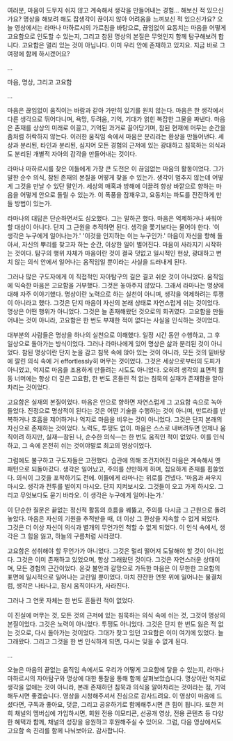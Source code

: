 여러분, 마음이 도무지 쉬지 않고 계속해서 생각을 만들어내는 경험... 해보신 적 있으신가요?
명상을 해보려 해도 잡생각이 끊이지 않아 어려움을 느껴보신 적 있으신가요?
오늘 영상에서는 라마나 마하르시의 가르침을 바탕으로, 끊임없이 요동치는 마음을 어떻게 고요함으로 인도할 수 있는지, 그리고 참된 명상의 본질은 무엇인지 함께 탐구해보려 합니다.
고요함은 멀리 있는 것이 아닙니다. 이미 우리 안에 존재하고 있지요. 지금 바로 그 여정에 함께 하시겠어요?

...

마음, 명상, 그리고 고요함

...

마음은 끊임없이 움직이는 바람과 같아 가만히 있기를 원치 않는다. 마음은 한 생각에서 다른 생각으로 뛰어다니며, 욕망, 두려움, 기억, 기대가 얽힌 복잡한 그물을 짜낸다. 마음은 존재를 상상의 미래로 이끌고, 기억된 과거로 끌어당기며, 참된 현재에 머무는 순간을 좀처럼 허락하지 않는다. 이러한 움직임 속에서 마음은 분리라는 환상을 만들어낸다. 세상과 분리된, 타인과 분리된, 심지어 모든 경험의 근저에 있는 광대하고 침묵하는 의식과도 분리된 개별적 자아의 감각을 만들어내는 것이다.

라마나 마하르시를 찾은 이들에게 가장 큰 도전은 이 끊임없는 마음의 활동이었다. 그가 말한 순수 의식, 참된 존재의 본질을 어떻게 찾을 수 있는가. 생각이 멈추지 않는데 어떻게 그것을 만날 수 있단 말인가. 세상의 매혹과 방해에 이끌려 항상 바깥으로 향하는 마음을 어떻게 안으로 돌릴 수 있는가. 이 폭풍을 잠재우고, 요동치는 파도를 잔잔하게 만들 방법이 있는가.

라마나의 대답은 단순하면서도 심오했다. 그는 말하곤 했다. 마음은 억제하거나 싸워야 할 대상이 아니다. 단지 그 근원을 추적하면 된다. 생각을 쫓기보다는 물어야 한다. '이 생각은 누구에게 일어나는가.' '이것을 인지하는 이는 누구인가.' 마음이 자신을 향해 돌아서, 자신의 뿌리를 찾고자 하는 순간, 이상한 일이 벌어진다. 마음이 사라지기 시작하는 것이다. 탐구의 행위 자체가 마음이란 것이 결국 덧없고 일시적인 현상, 광대하고 변치 않는 의식 안에서 일어나는 움직임일 뿐이라는 사실을 드러내게 된다.

그러나 많은 구도자에게 이 직접적인 자아탐구의 길은 결코 쉬운 것이 아니었다. 움직임에 익숙한 마음은 고요함을 거부했다. 그것은 놓아주지 않았다. 그래서 라마나는 명상에 대해 자주 이야기했다. 명상이란 노력으로 하는 실천이 아니며, 생각을 억제하려는 투쟁이 아니라고 했다. 그것은 단지 마음이 자신의 본래 상태로 자연스럽게 쉬는 것이었다. 명상은 어떤 행위가 아니었다. 그것은 늘 존재해왔던 것으로의 회귀였다. 고요함을 만들어내는 것이 아니라, 고요함은 한 번도 부재한 적이 없다는 사실을 인식하는 것이었다.

대부분의 사람들은 명상을 하나의 실천으로 이해했다. 일정 시간 동안 수행하고, 그 후 일상으로 돌아가는 방식이었다. 그러나 라마나에게 있어 명상은 삶과 분리된 것이 아니었다. 참된 명상이란 단지 눈을 감고 침묵 속에 앉아 있는 것이 아니라, 모든 것의 밑바탕에 깔린 의식 속에 거 effortlessly히 머무는 것이었다. 그것은 세상으로부터의 도피가 아니었고, 억지로 마음을 조용하게 만들려는 시도도 아니었다. 오히려 생각의 표면적 활동 너머에는 항상 더 깊은 고요함, 한 번도 흔들린 적 없는 침묵의 실재가 존재함을 알아차리는 것이었다.

고요함은 실재의 본질이었다. 마음은 안으로 향하면 자연스럽게 그 고요함 속으로 녹아들었다. 진정으로 명상적이 된다는 것은 어떤 기술을 수행하는 것이 아니며, 만트라를 반복하거나 호흡을 제어하거나 억지로 마음을 비우는 것이 아니었다. 그것은 단지 본래의 자신으로 존재하는 것이었다. 노력도, 투쟁도 없이. 마음은 스스로 내버려두면 언제나 움직이려 하지만, 실재—참된 나, 순수한 의식—는 한 번도 움직인 적이 없었다. 이를 인식하고, 그 속에 온전히 쉬는 것이야말로 최고의 명상이었다.

그럼에도 불구하고 구도자들은 고전했다. 습관에 의해 조건지어진 마음은 계속해서 옛 패턴으로 되돌아갔다. 생각은 일어났고, 주의를 산만하게 하며, 집요하게 존재를 휩쓸었다. 의식이 그것을 포착하기도 전에. 이들에게 라마나는 위로를 건넸다. '마음과 싸우지 마시오. 생각과 전투를 벌이지 마시오. 단지 지켜보시오. 그것들이 오고 가게 하시오. 그리고 무엇보다도 묻기 바라오. 이 생각은 누구에게 일어나는가.'

이 단순한 질문은 끝없는 정신적 활동의 흐름을 꿰뚫고, 주의를 다시금 그 근원으로 돌려놓았다. 마음은 자신의 기원을 추적받을 때, 더 이상 그 환상을 지속할 수 없게 되었다. 그것은 더 이상 자신이 의식과 별개의 무언가인 척할 수 없게 되었다. 이 인식 속에서, 생각은 그 힘을 잃고, 하늘의 구름처럼 사라졌다.

고요함은 성취해야 할 무언가가 아니었다. 그것은 멀리 떨어져 도달해야 할 것이 아니었다. 그것은 이미 존재하고 있었으며, 항상 그래왔던 것이다. 그것은 자연스러운 상태이며, 모든 경험의 근간이었다. 온갖 불안과 갈망으로 가득한 마음은 이 무한한 고요함의 표면에 일시적으로 일어나는 교란일 뿐이었다. 마치 잔잔한 연못 위에 일어나는 물결처럼, 생각은 나타나고, 잠시 움직이다가, 사라진다.

그러나 그 연못 자체는 한 번도 흔들린 적이 없었다.

이 진실에 머무는 것, 모든 것의 근저에 있는 침묵하는 의식 속에 쉬는 것, 그것이 명상의 본질이었다. 그것은 노력이 아니었다. 투쟁도 아니었다. 그것은 단지 한 번도 잃은 적 없는 것으로, 다시 돌아가는 것이었다. 그대가 찾고 있던 고요함은 이미 여기에 있었다. 늘 그래왔다. 그리고 그것을 한 번 인식하게 되면, 다시는 잊을 수 없게 된다.

...

오늘은 마음의 끝없는 움직임 속에서도 우리가 어떻게 고요함에 닿을 수 있는지, 라마나 마하르시의 자아탐구와 명상에 대한 통찰을 통해 함께 살펴보았습니다.
명상이란 억지로 생각을 없애는 것이 아니라, 본래 존재하던 침묵과 의식을 알아차리는 것이라는 점, 기억해두시면 좋겠습니다.
영상을 시청해주셔서 진심으로 감사드려요.
이 영상이 마음에 드셨다면, 구독과 좋아요, 덧글, 그리고 공유하기로 함께해주시면 큰 힘이 됩니다.
또한 저희 채널의 멤버십에 가입하시면, 회원 전용 이모티콘, 선공개 영상, 전용 콘텐츠 등 다양한 혜택과 함께, 채널의 성장을 응원하고 후원해주실 수 있어요.
그럼, 다음 영상에서도 고요함 속 진리를 함께 나눠보아요. 감사합니다.